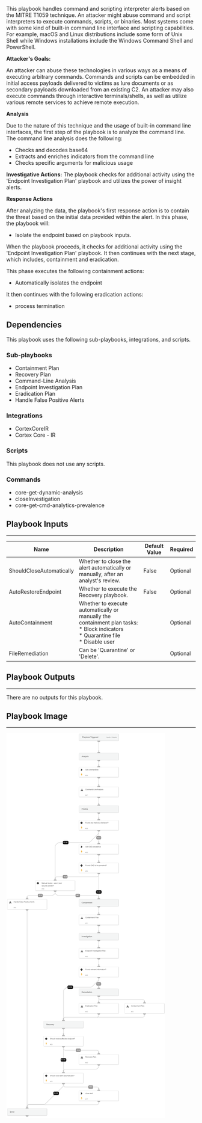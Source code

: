 This playbook handles command and scripting interpreter alerts based on the MITRE T1059 technique.
An attacker might abuse command and script interpreters to execute commands, scripts, or binaries.
Most systems come with some kind of built-in command line interface and scripting capabilities. For example, macOS and Linux distributions include some form of Unix Shell while Windows installations include the Windows Command Shell and PowerShell.


**Attacker's Goals:**

An attacker can abuse these technologies in various ways as a means of executing arbitrary commands. Commands and scripts can be embedded in initial access payloads delivered to victims as lure documents or as secondary payloads downloaded from an existing C2. An attacker may also execute commands through interactive terminals/shells, as well as utilize various remote services to achieve remote execution.

**Analysis**

Due to the nature of this technique and the usage of built-in command line interfaces, the first step of the playbook is to analyze the command line. 
The command line analysis does the following:
- Checks and decodes base64
- Extracts and enriches indicators from the command line
- Checks specific arguments for malicious usage 

**Investigative Actions:**
The playbook checks for additional activity using the 'Endpoint Investigation Plan' playbook and utilizes the power of insight alerts.

**Response Actions**

After analyzing the data, the playbook's first response action is to contain the threat based on the initial data provided within the alert. In this phase, the playbook will:

* Isolate the endpoint based on playbook inputs.

When the playbook proceeds, it checks for additional activity using the 'Endpoint Investigation Plan' playbook. It then continues with the next stage, which includes, containment and eradication.

This phase executes the following containment actions:

* Automatically isolates the endpoint

It then continues with the following eradication actions:

* process termination

## Dependencies
This playbook uses the following sub-playbooks, integrations, and scripts.

### Sub-playbooks
* Containment Plan
* Recovery Plan
* Command-Line Analysis
* Endpoint Investigation Plan
* Eradication Plan
* Handle False Positive Alerts

### Integrations
* CortexCoreIR
* Cortex Core - IR

### Scripts
This playbook does not use any scripts.

### Commands
* core-get-dynamic-analysis
* closeInvestigation
* core-get-cmd-analytics-prevalence

## Playbook Inputs
---

| **Name** | **Description** | **Default Value** | **Required** |
| --- | --- | --- | --- |
| ShouldCloseAutomatically | Whether to close the alert automatically or manually, after an analyst's review. | False | Optional |
| AutoRestoreEndpoint | Whether to execute the Recovery playbook. | False | Optional |
| AutoContainment | Whether to execute automatically or manually the containment plan tasks:<br/>\* Block indicators<br/>\* Quarantine file<br/>\* Disable user  |  | Optional |
| FileRemediation | Can be 'Quarantine' or 'Delete'. |  | Optional |

## Playbook Outputs
---
There are no outputs for this playbook.

## Playbook Image
---
![T1059 - Command and Scripting Interpreter](../doc_files/T1059_-_Command_and_Scripting_Interpreter.png)